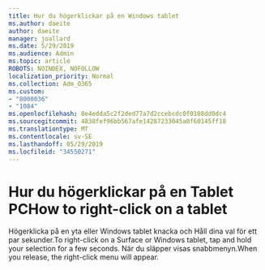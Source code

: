 ```yaml
---
title: Hur du högerklickar på en Windows tablet
ms.author: daeite
author: daeite
manager: joallard
ms.date: 5/29/2019
ms.audience: Admin
ms.topic: article
ROBOTS: NOINDEX, NOFOLLOW
localization_priority: Normal
ms.collection: Adm_O365
ms.custom:
- "8000036"
- "1084"
ms.openlocfilehash: 8e4edda5c2f2ded77a7d2ccebcdc0f0108dd0dc4
ms.sourcegitcommit: 4838fef96bb567afe14287233045a0f60145ff18
ms.translationtype: MT
ms.contentlocale: sv-SE
ms.lasthandoff: 05/29/2019
ms.locfileid: "34550271"
---
```

# <a name="how-to-right-click-on-a-tablet"></a><span data-ttu-id="d8aa1-102">Hur du högerklickar på en Tablet PC</span><span class="sxs-lookup"><span data-stu-id="d8aa1-102">How to right-click on a tablet</span></span>

<span data-ttu-id="d8aa1-103">Högerklicka på en yta eller Windows tablet knacka och Håll dina val för ett par sekunder.</span><span class="sxs-lookup"><span data-stu-id="d8aa1-103">To right-click on a Surface or Windows tablet, tap and hold your selection for a few seconds.</span></span> <span data-ttu-id="d8aa1-104">När du släpper visas snabbmenyn.</span><span class="sxs-lookup"><span data-stu-id="d8aa1-104">When you release, the right-click menu will appear.</span></span>